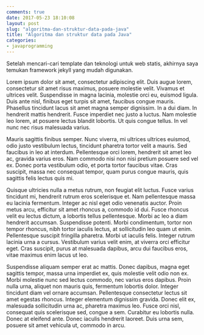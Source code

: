 ```yaml
---
comments: true
date: 2017-05-23 18:10:08
layout: post
slug: "algoritma-dan-struktur-data-pada-java"
title: "Algoritma dan struktur data pada Java"
categories:
- javaprogramming
---
```


Setelah mencari-cari template dan teknologi untuk web statis, akhirnya saya temukan framework jekyll yang mudah digunakan.

Lorem ipsum dolor sit amet, consectetur adipiscing elit. Duis augue lorem, consectetur sit amet risus maximus, posuere molestie velit. Vivamus et ultrices velit. Suspendisse in magna lacinia, molestie orci eu, euismod ligula. Duis ante nisl, finibus eget turpis sit amet, faucibus congue mauris. Phasellus tincidunt lacus sit amet magna semper dignissim. In a dui diam. In hendrerit mattis hendrerit. Fusce imperdiet nec justo a luctus. Nam molestie leo lorem, at posuere lectus blandit lobortis. Ut quis congue tellus. In vel nunc nec risus malesuada varius.

Mauris sagittis finibus semper. Nunc viverra, mi ultrices ultrices euismod, odio justo vestibulum lectus, tincidunt pharetra tortor velit a mauris. Sed faucibus in leo at interdum. Pellentesque orci lorem, hendrerit sit amet leo ac, gravida varius eros. Nam commodo nisi non nisi pretium posuere sed vel ex. Donec porta vestibulum odio, et porta tortor faucibus vitae. Cras suscipit, massa nec consequat tempor, quam purus congue mauris, quis sagittis felis lectus quis mi.

Quisque ultricies nulla a metus rutrum, non feugiat elit luctus. Fusce varius tincidunt mi, hendrerit rutrum eros scelerisque et. Nam pellentesque massa eu lacinia fermentum. Integer ac nisl eget odio venenatis auctor. Proin metus arcu, efficitur sit amet rhoncus a, commodo id dui. Fusce rhoncus velit eu lectus dictum, a lobortis tellus pellentesque. Morbi ac leo a diam hendrerit accumsan. Suspendisse potenti. Morbi condimentum, tortor non tempor rhoncus, nibh tortor iaculis lectus, at sollicitudin leo quam ut enim. Pellentesque suscipit fringilla pharetra. Morbi ut iaculis felis. Integer rutrum lacinia urna a cursus. Vestibulum varius velit enim, at viverra orci efficitur eget. Cras suscipit, purus at malesuada dapibus, arcu dui faucibus eros, vitae maximus enim lacus ut leo.

Suspendisse aliquam semper erat ac mattis. Donec dapibus, magna eget sagittis tempor, massa urna imperdiet ex, quis molestie velit odio non ex. Morbi molestie nunc sed lectus commodo, nec varius eros dapibus. Proin nulla urna, aliquet non mauris quis, fermentum lobortis dolor. Integer tincidunt diam vel ornare accumsan. Pellentesque consectetur lectus sit amet egestas rhoncus. Integer elementum dignissim gravida. Donec elit ex, malesuada sollicitudin urna ac, pharetra maximus leo. Fusce orci nisl, consequat quis scelerisque sed, congue a sem. Curabitur eu lobortis nulla. Donec at eleifend ante. Donec iaculis hendrerit laoreet. Duis urna sem, posuere sit amet vehicula ut, commodo in arcu.